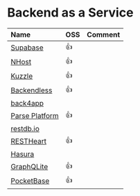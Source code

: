 ---
---

# Backend as a Service

| Name                                                    | OSS  | Comment |
| :------------------------------------------------------ | :--- | :------ |
| [Supabase](https://supabase.com/)                       | :+1: |         |
| [NHost](https://nhost.io/)                              | :+1: |         |
| [Kuzzle](https://kuzzle.io/)                            | :+1: |         |
| [Backendless](https://backendless.com/)                 | :+1: |         |
| [back4app](https://www.back4app.com/)                   |      |         |
| [Parse Platform](https://parseplatform.org/)            | :+1: |         |
| [restdb.io](https://restdb.io/)                         |      |         |
| [RESTHeart](https://restheart.org/)                     | :+1: |         |
| [Hasura](https://hasura.io/)                            |      |         |
| [GraphQLite](https://github.com/relatedcode/GraphQLite) | :+1: |         |
| [PocketBase](https://pocketbase.io/)                    | :+1: |         |
